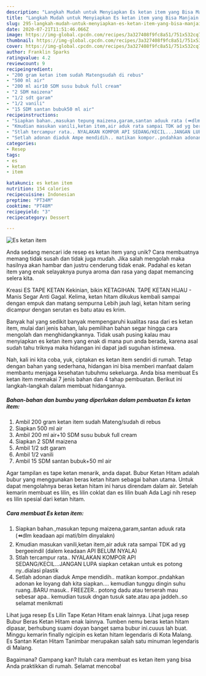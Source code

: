 ```yaml
---
description: "Langkah Mudah untuk Menyiapkan Es ketan item yang Bisa Manjain Lidah"
title: "Langkah Mudah untuk Menyiapkan Es ketan item yang Bisa Manjain Lidah"
slug: 295-langkah-mudah-untuk-menyiapkan-es-ketan-item-yang-bisa-manjain-lidah
date: 2020-07-21T11:51:46.066Z
image: https://img-global.cpcdn.com/recipes/3a327408f9fc8a51/751x532cq70/es-ketan-item-foto-resep-utama.jpg
thumbnail: https://img-global.cpcdn.com/recipes/3a327408f9fc8a51/751x532cq70/es-ketan-item-foto-resep-utama.jpg
cover: https://img-global.cpcdn.com/recipes/3a327408f9fc8a51/751x532cq70/es-ketan-item-foto-resep-utama.jpg
author: Franklin Sparks
ratingvalue: 4.2
reviewcount: 9
recipeingredient:
- "200 gram ketan item sudah Matengsudah di rebus"
- "500 ml air"
- "200 ml air10 SDM susu bubuk full cream"
- "2 SDM maizena"
- "1/2 sdt garam"
- "1/2 vanili"
- "15 SDM santan bubuk50 ml air"
recipeinstructions:
- "Siapkan bahan.,masukan tepung maizena,garam,santan aduuk rata (⏪dlm keadaan api mati/blm dinyalakn)"
- "Kmudian masukan vanili,ketan item,air aduk rata sampai TDK ad yg bergeeindil (dalem keadaan API BELUM NYALA)"
- "Stlah tercampur rata.. NYALAKAN KOMPOR API SEDANG/KECIL...JANGAN LUPA siapkan cetakan untuk es potong ny..dialasi plastik"
- "Setlah adonan diaduk Ampe mendidih.. matikan kompor..pndahkan adonan ke loyang dah kita siapkan.... kemudian tunggu dingin suhu ruang..BARU masuk.. FREEZER.. potong dadu atau terserah mau sebesar apa.. kemudian tusuk dngan tusuk sate.atau apa jaddeh..so selamat menikmati"
categories:
- Resep
tags:
- es
- ketan
- item

katakunci: es ketan item 
nutrition: 154 calories
recipecuisine: Indonesian
preptime: "PT34M"
cooktime: "PT48M"
recipeyield: "3"
recipecategory: Dessert

---
```



![Es ketan item](https://img-global.cpcdn.com/recipes/3a327408f9fc8a51/751x532cq70/es-ketan-item-foto-resep-utama.jpg)

Anda sedang mencari ide resep es ketan item yang unik? Cara membuatnya memang tidak susah dan tidak juga mudah. Jika salah mengolah maka hasilnya akan hambar dan justru cenderung tidak enak. Padahal es ketan item yang enak selayaknya punya aroma dan rasa yang dapat memancing selera kita.

Kreasi ES TAPE KETAN Kekinian, bikin KETAGIHAN. TAPE KETAN HIJAU - Manis Segar Anti Gagal. Kelima, ketan hitam dikukus kembali sampai dengan empuk dan matang sempurna Lebih jauh lagi, ketan hitam sering dicampur dengan serutan es batu atau es krim.

Banyak hal yang sedikit banyak mempengaruhi kualitas rasa dari es ketan item, mulai dari jenis bahan, lalu pemilihan bahan segar hingga cara mengolah dan menghidangkannya. Tidak usah pusing kalau mau menyiapkan es ketan item yang enak di mana pun anda berada, karena asal sudah tahu triknya maka hidangan ini dapat jadi suguhan istimewa.


Nah, kali ini kita coba, yuk, ciptakan es ketan item sendiri di rumah. Tetap dengan bahan yang sederhana, hidangan ini bisa memberi manfaat dalam membantu menjaga kesehatan tubuhmu sekeluarga. Anda bisa membuat Es ketan item memakai 7 jenis bahan dan 4 tahap pembuatan. Berikut ini langkah-langkah dalam membuat hidangannya.

<!--inarticleads1-->

##### Bahan-bahan dan bumbu yang diperlukan dalam pembuatan Es ketan item:

1. Ambil 200 gram ketan item sudah Mateng/sudah di rebus
1. Siapkan 500 ml air
1. Ambil 200 ml air+10 SDM susu bubuk full cream
1. Siapkan 2 SDM maizena
1. Ambil 1/2 sdt garam
1. Ambil 1/2 vanili
1. Ambil 15 SDM santan bubuk+50 ml air


Agar tampilan es tape ketan menarik, anda dapat. Bubur Ketan Hitam adalah bubur yang menggunakan beras ketan hitam sebagai bahan utama. Untuk dapat mengolahnya beras ketan hitam ini harus direndam dalam air. Setelah kemarin membuat es lilin, es lilin coklat dan es lilin buah Ada Lagi nih resep es lilin spesial dari ketan hitam. 

<!--inarticleads2-->

##### Cara membuat Es ketan item:

1. Siapkan bahan.,masukan tepung maizena,garam,santan aduuk rata (⏪dlm keadaan api mati/blm dinyalakn)
1. Kmudian masukan vanili,ketan item,air aduk rata sampai TDK ad yg bergeeindil (dalem keadaan API BELUM NYALA)
1. Stlah tercampur rata.. NYALAKAN KOMPOR API SEDANG/KECIL...JANGAN LUPA siapkan cetakan untuk es potong ny..dialasi plastik
1. Setlah adonan diaduk Ampe mendidih.. matikan kompor..pndahkan adonan ke loyang dah kita siapkan.... kemudian tunggu dingin suhu ruang..BARU masuk.. FREEZER.. potong dadu atau terserah mau sebesar apa.. kemudian tusuk dngan tusuk sate.atau apa jaddeh..so selamat menikmati


Lihat juga resep Es Lilin Tape Ketan Hitam enak lainnya. Lihat juga resep Bubur Beras Ketan Hitam enak lainnya. Tumben nemu beras ketan hitam dipasar, berhubung suami doyan banget sama bubur ini.cuuus lah buat. Minggu kemarin finally ngicipin es ketan hitam legendaris di Kota Malang. Es Santan Ketan Hitam Tanimbar merupakan salah satu minuman legendaris di Malang. 

Bagaimana? Gampang kan? Itulah cara membuat es ketan item yang bisa Anda praktikkan di rumah. Selamat mencoba!
